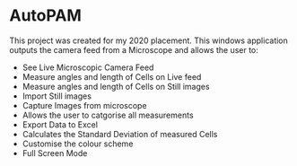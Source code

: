 # AutoPAM
This project was created for my 2020 placement. This windows application outputs the camera feed from a Microscope and allows the user to:
  - See Live Microscopic Camera Feed
  - Measure angles and length of Cells on Live feed
  - Measure angles and length of Cells on Still images
  - Import Still images 
  - Capture Images from microscope 
  - Allows the user to catgorise all measurements
  - Export Data to Excel
  - Calculates the Standard Deviation of measured Cells
  - Customise the colour scheme 
  - Full Screen Mode
